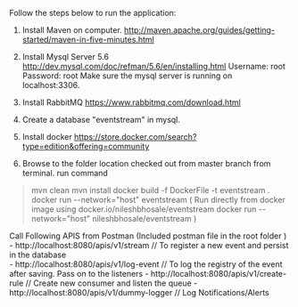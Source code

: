 Follow the steps below to run the application:

1. Install Maven on computer. 
http://maven.apache.org/guides/getting-started/maven-in-five-minutes.html

2. Install Mysql Server 5.6
http://dev.mysql.com/doc/refman/5.6/en/installing.html
Username: root
Password: root
Make sure the mysql server is running on localhost:3306.

3. Install RabbitMQ
https://www.rabbitmq.com/download.html

4. Create a database "eventstream" in mysql.

5. Install docker
https://store.docker.com/search?type=edition&offering=community

6. Browse to the folder location checked out from master branch from terminal.
run command 
>mvn clean
>mvn install
>docker build -f DockerFile -t eventstream .
>docker run --network="host" eventstream
(
Run directly from docker image using docker.io/nileshbhosale/eventstream
>docker run --network="host" nileshbhosale/eventstream
)


Call Following APIS from Postman (Included postman file in the root folder	)
	- http://localhost:8080/apis/v1/stream // To register a new event and persist in the database  
	- http://localhost:8080/apis/v1/log-event // To log the registry of the event after saving. Pass on to the listeners
	- http://localhost:8080/apis/v1/create-rule // Create new consumer and listen the queue
	- http://localhost:8080/apis/v1/dummy-logger // Log Notifications/Alerts
	